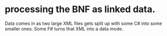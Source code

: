 processing the BNF as linked data.
========

Data comes in as two large XML files gets split up with some C# into some smaller ones. Some F# turns that XML into a data mode.
